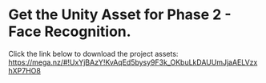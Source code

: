 # Get the Unity Asset for Phase 2 - Face Recognition.

Click the link below to download the project assets:
https://mega.nz/#!UxYjBAzY!KvAqEd5bysy9F3k_OKbuLkDAUUmJjaAELVzxhXP7HO8
